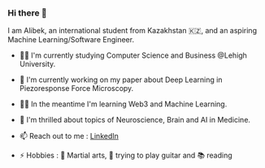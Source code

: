 ### Hi there 👋

I am Alibek, an international student from Kazakhstan 🇰🇿, and an aspiring Machine Learning/Software Engineer.

- 👨‍🎓 I'm currently studying Computer Science and Business @Lehigh University.
- 🔬 I'm currently working on my paper about Deep Learning in Piezoresponse Force Microscopy.
- 🧑‍💻 In the meantime I'm learning Web3 and Machine Learning.
- 🧠 I'm thrilled about topics of Neuroscience, Brain and AI in Medicine.

- 📫 Reach out to me : [LinkedIn](https://www.linkedin.com/in/abekek/)
- ⚡ Hobbies : 🥋 Martial arts, 🎸 trying to play guitar and 📚 reading 

